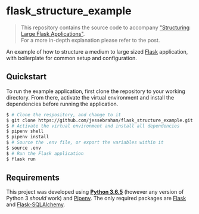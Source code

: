 # flask_structure_example

> This repository contains the source code to accompany ["Structuring Large Flask Applications"](https://www.beta7.io/python/structuring-large-flask-applications.html).  
> For a more in-depth explanation please refer to the post.

An example of how to structure a medium to large sized [Flask](http://flask.pocoo.org/) application, with boilerplate for common setup and configuration.

## Quickstart

To run the example application, first clone the repository to your working directory. From there, activate the virtual environment and install the dependencies before running the application.

```bash
$ # Clone the respository, and change to it
$ git clone https://github.com/jessebraham/flask_structure_example.git && cd $_
$ # Activate the virtual environment and install all dependencies
$ pipenv shell
$ pipenv install
$ # Source the .env file, or export the variables within it
$ source .env
$ # Run the Flask application
$ flask run
```

## Requirements

This project was developed using [**Python 3.6.5**](https://docs.python.org/3/) (however any version of Python 3 *should* work) and [Pipenv](https://docs.pipenv.org/). The only required packages are [Flask](http://flask.pocoo.org/) and [Flask-SQLAlchemy](http://flask-sqlalchemy.pocoo.org/).
